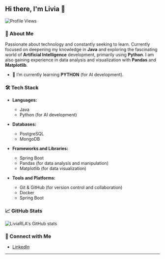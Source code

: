 ## Hi there, I'm Livia 👋

![Profile Views](https://komarev.com/ghpvc/?username=LiviaRLA&color=blue)

### 🌟 About Me
Passionate about technology and constantly seeking to learn. Currently focused on deepening my knowledge in **Java** and exploring the fascinating world of **Artificial Intelligence** development, primarily using **Python**. I am also gaining experience in data analysis and visualization with **Pandas** and **Matplotlib**.

- 🌱 I’m currently learning **PYTHON** (for AI development).
<!--
- 💼 I’m looking to collaborate on **open-source projects**.
- 📝 I regularly write articles on [your blog](https://yourbloglink.com).
- 📫 How to reach me: **[your email](mailto:youremail@example.com)**.
- ⚡ Fun fact: I enjoy **[insert a fun fact about yourself]**.
-->
### 🛠 Tech Stack
- **Languages:**
  - Java
  - Python (for AI development)
 
- **Databases:**
  - PostgreSQL
  - MongoDB

- **Frameworks and Libraries:**
  - Spring Boot
  - Pandas (for data analysis and manipulation)
  - Matplotlib (for data visualization)

- **Tools and Platforms:**
  - Git & GitHub (for version control and collaboration)
  - Docker
  - Spring Boot

### 📈 GitHub Stats
![LiviaRLA's GitHub stats](https://github-readme-stats.vercel.app/api?username=LiviaRLA&show_icons=true&theme=radical)


### 🔗 Connect with Me
- [LinkedIn](https://www.linkedin.com/in/livia-alves42/)

---

<!--
Here are some ideas to get you started:

- 🔭 I’m currently working on ...
- 🌱 I’m currently learning ...
- 👯 I’m looking to collaborate on ...
- 🤔 I’m looking for help with ...
- 💬 Ask me about ...
- 📫 How to reach me: ...
- 😄 Pronouns: ...
- ⚡ Fun fact: ...
-->
